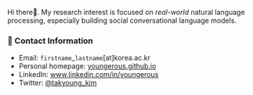 Hi there👋. My research interest is focused on <i>real-world</i> natural language processing, especially building social conversational language models.

### 📌 Contact Information

- Email: ```firstname```_```lastname```[at]korea.ac.kr <br>
- Personal homepage: [youngerous.github.io](https://youngerous.github.io) <br>
- LinkedIn: www.linkedin.com/in/youngerous <br>
- Twitter: [@takyoung_kim](https://twitter.com/takyoung_kim)
